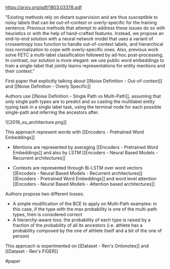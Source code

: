 https://arxiv.org/pdf/1803.03378.pdf

"Existing methods rely on distant supervision and are thus susceptible to noisy labels that can be out-of-context or overly-specific for the training sentence. Previous methods that attempt to address these issues do so with heuristics or with the help of hand-crafted features. Instead, we propose an end-to-end solution with a neural network model that uses a variant of crossentropy loss function to handle out-of-context labels, and hierarchical loss normalization to cope with overly-specific ones. Also, previous work solve FETC a multi-label classification followed by ad-hoc post-processing. In contrast, our solution is more elegant: we use public word embeddings to train a single-label that jointly learns representations for entity mentions and their context."

First paper that explicitly talking about [[Noise Definition - Out-of-context]] and [[Noise Definition - Overly Specific]]

Authors use [[Noise Definition - SIngle Path vs Multi-Path]], assuming that only single path types are to predict and so casting the multilabel entity typing task in a single label task, using the terminal node for each possible single-path and inferring the ancestors after. 

![[2018_xu_architecture.png]]

This approach represent words with [[Encoders - Pretrained Word Embeddings]]

- Mentions are represented by averaging [[Encoders - Pretrained Word Embeddings]] and also by LSTM [[Encoders - Neural Based Models - Recurrent architectures]]

- Contexts are represented through Bi-LSTM over word vectors [[Encoders - Neural Based Models - Recurrent architectures]][[Encoders - Pretrained Word Embeddings]] and word level attention [[Encoders - Neural Based Models - Attention based architectures]]

Authors propose two different losses:

- A simple modification of the BCE to apply on Multi-Path examples: in this case, if the type with the max probability is one of the multi-path types, then is considered correct
- A hierarchy-aware loss: the probability of each type is raised by a fraction of the probability of all its ancestors (i.e. athlete has a probability composed by the one of athlete itself and a bit of the one of person)

This approach is experimented on [[Dataset - Ren's Ontonotes]] and [[Dataset - Ren's FIGER]]

#paper 